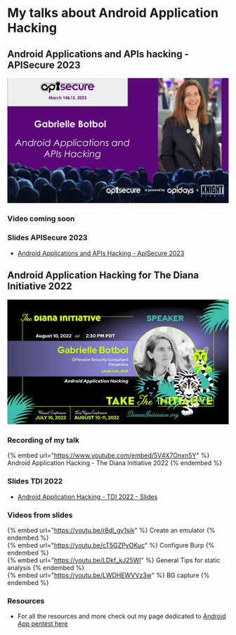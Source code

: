 # My talks about Android Application Hacking

## Android Applications and APIs hacking - APISecure 2023

![APISecure 2023](../.res/2023-03-14-13-05-00.png)

### Video coming soon

### Slides APISecure 2023

- [Android Applications and APIs Hacking - ApiSecure 2023](https://github.com/CSbyGB/pentips/blob/main/.res/APISecure_Android%20Application%20Hacking.pdf)

## Android Application Hacking for The Diana Initiative 2022

![Android Application Hacking - TDI 2022](../.res/2022-08-16-14-45-32.png)

### Recording of my talk

{% embed url="https://www.youtube.com/embed/5V4X7Onxn5Y" %} Android Application Hacking - The Diana Initiative 2022 {% endembed %}

### Slides TDI 2022

- [Android Application Hacking - TDI 2022 - Slides](https://github.com/CSbyGB/pentips/blob/main/.res/android-app.pdf)

### Videos from slides

{% embed url="https://youtu.be/r8dl_gv1sik" %} Create an emulator {% endembed %}  
{% embed url="https://youtu.be/cT5GZPyOKuc" %} Configure Burp {% endembed %}  
{% embed url="https://youtu.be/LDkf_kJ25WI" %} General Tips for static analysis {% endembed %}  
{% embed url="https://youtu.be/LWDHEWVVz3w" %} BG capture {% endembed %}  

### Resources

- For all the resources and more check out my page dedicated to [Android App pentest here](../mobile-app/android.md)  
